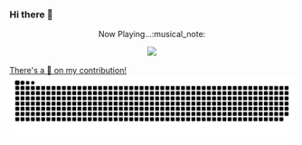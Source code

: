 ### Hi there 👋

<p align="center">
Now Playing...:musical_note: 
</p>

<p align="center">
  <a href="https://open.spotify.com/user/12121577977">
   <img src="https://spotify-github-profile.vercel.app/api/view?uid=12121577977&cover_image=true&theme=novatorem&bar_color=53b14f&bar_color_cover=false"/>
</p>
<!--[![spotify-github-profile](https://spotify-github-profile.vercel.app/api/view?uid=12121577977&cover_image=true&theme=novatorem&bar_color=53b14f&bar_color_cover=false)](https://open.spotify.com/user/12121577977)-->

<!--
**fixri46/fixri46** is a ✨ _special_ ✨ repository because its `README.md` (this file) appears on your GitHub profile.

Here are some ideas to get you started:

- 🔭 I’m currently working on ...
- 🌱 I’m currently learning ...
- 👯 I’m looking to collaborate on ...
- 🤔 I’m looking for help with ...
- 💬 Ask me about ...
- 📫 How to reach me: ...
- 😄 Pronouns: ...
- ⚡ Fun fact: ...
-->

There's a :snake: on my contribution! 
![snake gif](https://github.com/fixri46/fixri46/blob/output/github-contribution-grid-snake-dark.svg)
